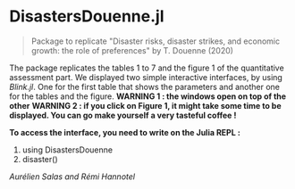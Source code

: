 # DisastersDouenne.jl

> Package to replicate "Disaster risks, disaster strikes, and economic growth: the role of preferences" by T. Douenne (2020)

The package replicates the tables 1 to 7 and the figure 1 of the quantitative assessment part. 
We displayed two simple interactive interfaces, by using *Blink.jl*. One for the first table that shows the parameters and another one for the tables and the figure. 
**WARNING 1 : the windows open on top of the other**
**WARNING 2 : if you click on Figure 1, it might take some time to be displayed. You can go make yourself a very tasteful coffee !**

**To access the interface, you need to write on the Julia REPL :** 
1) using DisastersDouenne
2) disaster() 

*Aurélien Salas and Rémi Hannotel*
